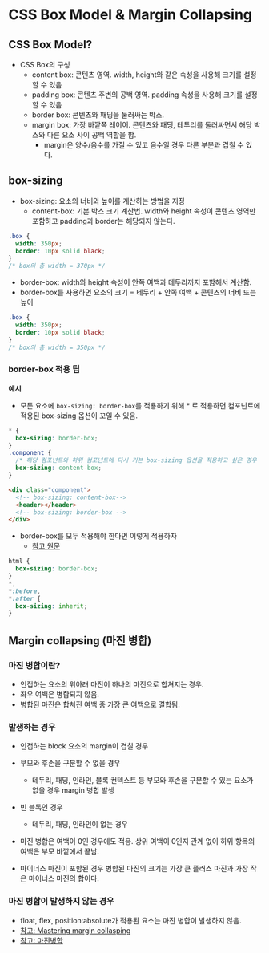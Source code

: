# CSS Box Model & Margin Collapsing

## CSS Box Model?

- CSS Box의 구성
  - content box: 콘텐츠 영역. width, height와 같은 속성을 사용해 크기를 설정할 수 있음
  - padding box: 콘텐츠 주변의 공백 영역. padding 속성을 사용해 크기를 설정할 수 있음
  - border box: 콘텐츠와 패딩을 둘러싸는 박스.
  - margin box: 가장 바깥쪽 레이어. 콘텐츠와 패딩, 테투리를 둘러싸면서 해당 박스와 다른 요소 사이 공백 역할을 함.
    - margin은 양수/음수를 가질 수 있고 음수일 경우 다른 부분과 겹칠 수 있다.

## box-sizing

- box-sizing: 요소의 너비와 높이를 계산하는 방법을 지정
  - content-box: 기본 박스 크기 계산법. width와 height 속성이 콘텐츠 영역만 포함하고 padding과 border는 해당되지 않는다.

```css
.box {
  width: 350px;
  border: 10px solid black;
}
/* box의 총 width = 370px */
```

- border-box: width와 height 속성이 안쪽 여백과 테두리까지 포함해서 계산함.
- border-box를 사용하면 요소의 크기 = 테두리 + 안쪽 여백 + 콘텐츠의 너비 또는 높이

```css
.box {
  width: 350px;
  border: 10px solid black;
}
/* box의 총 width = 350px */
```

### border-box 적용 팁

**예시**

- 모든 요소에 `box-sizing: border-box`를 적용하기 위해 \* 로 적용하면 컴포넌트에 적용된 box-sizing 옵션이 꼬일 수 있음.

```css
* {
  box-sizing: border-box;
}
.component {
  /* 해당 컴포넌트와 하위 컴포넌트에 다시 기본 box-sizing 옵션을 적용하고 싶은 경우 */
  box-sizing: content-box;
}
```

```html
<div class="component">
  <!-- box-sizing: content-box-->
  <header></header>
  <!-- box-sizing: border-box -->
</div>
```

- border-box를 모두 적용해야 한다면 이렇게 적용하자
  - [참고 원문](https://css-tricks.com/inheriting-box-sizing-probably-slightly-better-best-practice/)

```css
html {
  box-sizing: border-box;
}
*,
*:before,
*:after {
  box-sizing: inherit;
}
```

## Margin collapsing (마진 병합)

### 마진 병합이란?

- 인접하는 요소의 위아래 마진이 하나의 마진으로 합쳐지는 경우.
- 좌우 여백은 병합되지 않음.
- 병합된 마진은 합쳐진 여백 중 가장 큰 여백으로 결합됨.

### 발생하는 경우

- 인접하는 block 요소의 margin이 겹칠 경우
- 부모와 후손을 구분할 수 없을 경우
  - 테두리, 패딩, 인라인, 블록 컨텍스트 등 부모와 후손을 구분할 수 있는 요소가 없을 경우 margin 병합 발생
- 빈 블록인 경우

  - 테두리, 패딩, 인라인이 없는 경우

- 마진 병합은 여백이 0인 경우에도 적용. 상위 여백이 0인지 관계 없이 하위 항목의 여백은 부모 바깥에서 끝남.
- 마이너스 마진이 포함된 경우 병합된 마진의 크기는 가장 큰 플러스 마진과 가장 작은 마이너스 마진의 합이다.

### 마진 병합이 발생하지 않는 경우

- float, flex, position:absolute가 적용된 요소는 마진 병합이 발생하지 않음.
- [참고: Mastering margin collasping](https://developer.mozilla.org/en-US/docs/Web/CSS/CSS_Box_Model/Mastering_margin_collapsing)
- [참고: 마진병합](https://velog.io/@ursr0706/%EB%A7%88%EC%A7%84margin)
